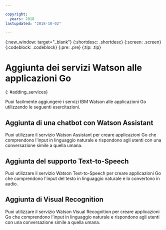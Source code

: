 ```yaml
---

copyright:
  years: 2018
lastupdated: "2018-10-02"

---
```


{:new_window: target="_blank"}
{:shortdesc: .shortdesc}
{:screen: .screen}
{:codeblock: .codeblock}
{:pre: .pre}
{:tip: .tip}

# Aggiunta dei servizi Watson alle applicazioni Go
{: #adding_services}

Puoi facilmente aggiungere i servizi IBM Watson alle applicazioni Go utilizzando le seguenti esercitazioni.

<!-- Need topic links once they are moved to the Watson repo. Add links to each section "For more information..." -->

## Aggiunta di una chatbot con Watson Assistant

Puoi utilizzare il servizio Watson Assistant per creare applicazioni Go che comprendono l'input in linguaggio naturale e rispondono agli utenti con una conversazione simile a quella umana.

## Aggiunta del supporto Text-to-Speech

Puoi utilizzare il servizio Watson Text-to-Speech per creare applicazioni Go che comprendono l'input del testo in linguaggio naturale e lo convertono in audio.

## Aggiunta di Visual Recognition

Puoi utilizzare il servizio Watson Visual Recognition per creare applicazioni Go che comprendono l'input in linguaggio naturale e rispondono agli utenti con una conversazione simile a quella umana.
